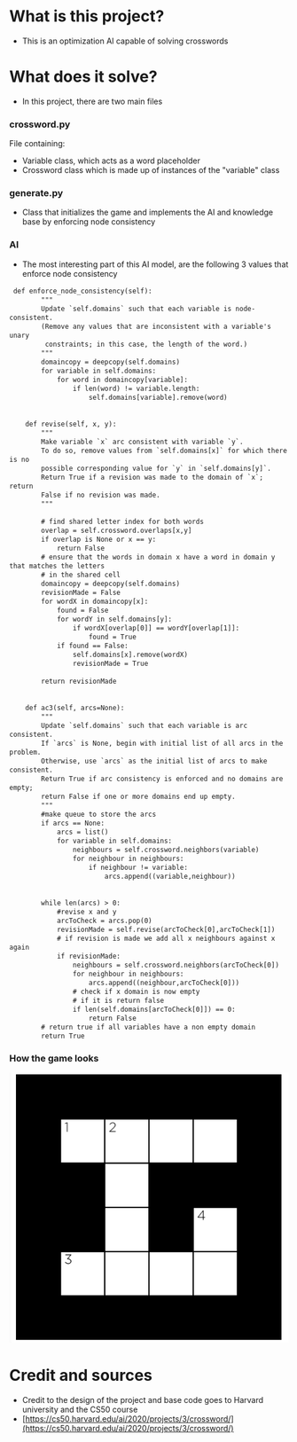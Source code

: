 # What is this project?
- This is an optimization AI capable of solving crosswords
# What does it solve?
- In this project, there are two main files
### crossword.py
File containing:
- Variable class, which acts as a word placeholder
- Crossword class which is made up of instances of the "variable" class
### generate.py
- Class that initializes the game and implements the AI and knowledge base by enforcing node consistency
### AI
- The most interesting part of this AI model, are the following 3 values that enforce node consistency
```
 def enforce_node_consistency(self):
        """
        Update `self.domains` such that each variable is node-consistent.
        (Remove any values that are inconsistent with a variable's unary
         constraints; in this case, the length of the word.)
        """
        domaincopy = deepcopy(self.domains)
        for variable in self.domains:
            for word in domaincopy[variable]:
                if len(word) != variable.length:
                    self.domains[variable].remove(word)
        

    def revise(self, x, y):
        """
        Make variable `x` arc consistent with variable `y`.
        To do so, remove values from `self.domains[x]` for which there is no
        possible corresponding value for `y` in `self.domains[y]`.
        Return True if a revision was made to the domain of `x`; return
        False if no revision was made.
        """
        
        # find shared letter index for both words
        overlap = self.crossword.overlaps[x,y]
        if overlap is None or x == y:
            return False
        # ensure that the words in domain x have a word in domain y that matches the letters
        # in the shared cell
        domaincopy = deepcopy(self.domains)
        revisionMade = False
        for wordX in domaincopy[x]:
            found = False
            for wordY in self.domains[y]:
                if wordX[overlap[0]] == wordY[overlap[1]]:
                    found = True
            if found == False:
                self.domains[x].remove(wordX)
                revisionMade = True
                
        return revisionMade
            

    def ac3(self, arcs=None):
        """
        Update `self.domains` such that each variable is arc consistent.
        If `arcs` is None, begin with initial list of all arcs in the problem.
        Otherwise, use `arcs` as the initial list of arcs to make consistent.
        Return True if arc consistency is enforced and no domains are empty;
        return False if one or more domains end up empty.
        """
        #make queue to store the arcs 
        if arcs == None:
            arcs = list()
            for variable in self.domains: 
                neighbours = self.crossword.neighbors(variable)
                for neighbour in neighbours:
                    if neighbour != variable:
                        arcs.append((variable,neighbour))
                
            
        while len(arcs) > 0:
            #revise x and y
            arcToCheck = arcs.pop(0)
            revisionMade = self.revise(arcToCheck[0],arcToCheck[1])
            # if revision is made we add all x neighbours against x again
            if revisionMade:
                neighbours = self.crossword.neighbors(arcToCheck[0])
                for neighbour in neighbours:
                    arcs.append((neighbour,arcToCheck[0]))
                # check if x domain is now empty
                # if it is return false
                if len(self.domains[arcToCheck[0]]) == 0:
                    return False
        # return true if all variables have a non empty domain
        return True
```

### How the game looks
![alt text](https://github.com/garciadiazjuan/AI/blob/main/OPTIMIZATION/Crossword/images/example_output.png)

# Credit and sources
- Credit to the design of the project and base code goes to Harvard university and the CS50 course
- [https://cs50.harvard.edu/ai/2020/projects/3/crossword/](https://cs50.harvard.edu/ai/2020/projects/3/crossword/)

